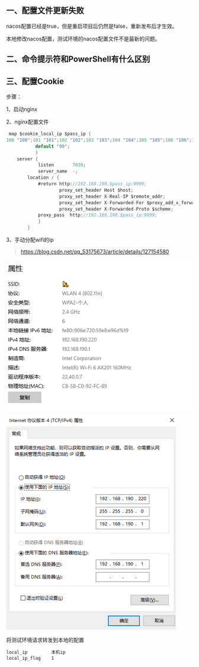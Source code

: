 ## 一、配置文件更新失败

nacos配置已经是true，但是重启项目后仍然是false，重新发布后才生效。



本地修改nacos配置，测试环境的nacos配置文件不是最新的问题。



## 二、命令提示符和PowerShell有什么区别





## 三、配置Cookie

步骤：

1、启动nginx

2、nginx配置文件

```java
 map $cookie_local_ip $pass_ip {
100 "100";101 "101";102 "102";103 "103";104 "104";105 "105";106 "106";107 "107";108 "108";109 "109";110 "110";111 "111";112 "112";113 "113";114 "114";115 "115";116 "116";117 "117";118 "118";119 "119";120 "120";121 "121";122 "122";123 "123";124 "124";125 "125";126 "126";127 "127";128 "128";129 "129";130 "130";220 "220";
           default "99";
           }
	server {
	        listen       7030;
	        server_name  -;
		location / {
			#return http://192.168.190.$pass_ip:9999;
			        proxy_set_header Host $host;
			        proxy_set_header X-Real-IP $remote_addr;
			        proxy_set_header X-Forwarded-For $proxy_add_x_forwarded_for;
			        proxy_set_header X-Forwarded-Proto $scheme;
			proxy_pass  http://192.168.190.$pass_ip:9999;
		    }
	    }
```

3、手动分配wifi的ip

> https://blog.csdn.net/qq_53175673/article/details/127154580

![image-20240407201729672](2024-04-07.assets/image-20240407201729672.png)



![image-20240407202246380](2024-04-07.assets/image-20240407202246380.png)

将测试环境请求转发到本地的配置

```
local_ip         本机ip
local_ip_flag    1
```

